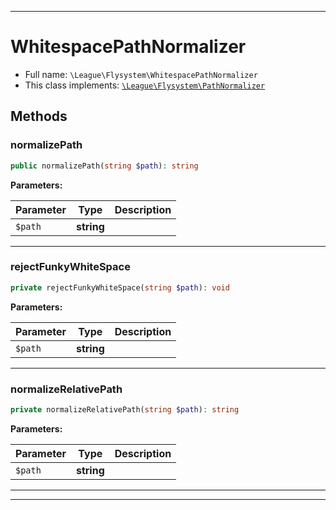 ***

# WhitespacePathNormalizer





* Full name: `\League\Flysystem\WhitespacePathNormalizer`
* This class implements:
[`\League\Flysystem\PathNormalizer`](./PathNormalizer.md)




## Methods


### normalizePath



```php
public normalizePath(string $path): string
```








**Parameters:**

| Parameter | Type | Description |
|-----------|------|-------------|
| `$path` | **string** |  |




***

### rejectFunkyWhiteSpace



```php
private rejectFunkyWhiteSpace(string $path): void
```








**Parameters:**

| Parameter | Type | Description |
|-----------|------|-------------|
| `$path` | **string** |  |




***

### normalizeRelativePath



```php
private normalizeRelativePath(string $path): string
```








**Parameters:**

| Parameter | Type | Description |
|-----------|------|-------------|
| `$path` | **string** |  |




***


***

